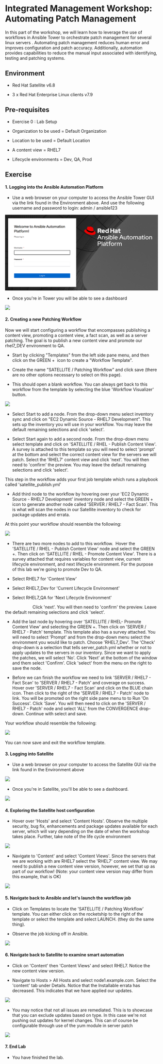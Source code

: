 Integrated Management Workshop: Automating Patch Management
===========================================================

In this part of the workshop, we will learn how to leverage the use of workflows in Ansible Tower to orchestrate patch management for several linux servers . Automating patch management reduces human error and improves configuration and patch accuracy. Additionally, automation provides capabilities to reduce the manual input associated with identifying, testing and patching systems. 

Environment
-----------

-   Red Hat Satellite v6.8

-   3 x Red Hat Enterprise Linux clients v7.9

Pre-requisites 
---------------

-   Exercise 0 : Lab Setup

-   Organization to be used = Default Organization

-   Location to be used = Default Location

-   A content view = RHEL7

-   Lifecycle environments = Dev, QA, Prod

Exercise
--------

#### 1\. Logging into the Ansible Automation Platform

-   Use a web browser on your computer to access the Ansible Tower GUI via the link found in the Environment above. And use the following username and password to login: admin / ansible123

![login screen](images/2-patching-aap2-login.png)

-   Once you're in Tower you will be able to see a dashboard

![](https://lh6.googleusercontent.com/eMeUqr6L3P_O-YjRDLfxJ5FSKze9wypgTW9gbotRkU1wjBrZ7O8NGAxZ86yvTsb6yuc8BeMqCGSy0RUeRSKyD7U2C1yHkp86kDTARExzcMz-7MgQGpJMnMp__iOYZi2hObQyPNUK)

#### 2\. Creating a new Patching Workflow

Now we will start configuring a workflow that encompasses publishing a content view, promoting a content view, a fact scan, as well as a server patching. The goal is to publish a new content view and promote our rhel7_DEV environment to QA.

-   Start by clicking "Templates" from the left side pane menu, and then click on the GREEN +  icon to create a "Workflow Template".

-   Create the name "SATELLITE / Patching Workflow" and click save (there are no other options necessary to select on this page).

-   This should open a blank workflow. You can always get back to this workflow from the template by selecting the blue 'Workflow Visualizer' button.

![](https://lh5.googleusercontent.com/9-aMtjHlxDWDbBuudPzmzk5GSOB1yfHE7BEHOQTmKZnam-bwDUmQEwVQ_wzYWYZEicuMS0TH7M2KmNkfJ0L9I8ZG9POVpmXBoaTkNhmw3AzDMJvDg4sIUFcTDUT92MNzoEl56QFF)

-   Select Start to add a node. From the drop-down menu select inventory sync and click on "EC2 Dynamic Source - RHEL7 Development". This sets up the inventory you will use in your workflow. You may leave the default remaining selections and click 'select'.

-   Select Start again to add a second node. From the drop-down menu select template and click on 'SATELLITE / RHEL - Publish Content View'. A survey is attached to this template so you will need to select 'prompt' at the bottom and select the correct content view for the servers we will patch. Select the 'RHEL7' content view and click 'next'. You will then need to 'confirm' the preview. You may leave the default remaining selections and click 'select'.

This step in the workflow adds your first job template which runs a playbook called 'satellite_publish.yml'

-   Add third node to the workflow by hovering over your 'EC2 Dynamic Source - RHEL7 Development' inventory node and select the GREEN + icon to generate another node called 'SERVER / RHEL7 - Fact Scan'. This is what will scan the nodes in our Satellite inventory to check for package updates and errata.

At this point your workflow should resemble the following:

![](https://lh5.googleusercontent.com/klMOgyLq2WU9n-HLfmGNK_6pfnzPdCvWmtHmkpA8wbLyovxA3yUd9secxvV7i-sRcpK15xKFJICKNPXCb7UUBPfR4snw3mm_9eIETcUbur2oUkzmQ54NVjL19LV8CnWPPG6dfd10)

-   There are two more nodes to add to this workflow.  Hover the 'SATELLITE / RHEL - Publish Content View' node and select the GREEN +. Then click on 'SATELLITE / RHEL - Promote Content View'. There is a survey attached that requires variables for content view, current lifecycle environment, and next lifecycle environment. For the purpose of this lab we're going to promote Dev to QA. 

-   Select RHEL7 for 'Content View'

-   Select RHEL7_Dev for 'Current Lifecycle Environment'

-   Select RHEL7_QA for 'Next Lifecycle Environment'

                       Click 'next'. You will then need to 'confirm' the preview. Leave the default remaining selections and click 'select'.

-   Add the last node by hovering over 'SATELLITE / RHEL- Promote Content View' and selecting the GREEN +. Then click on 'SERVER / RHEL7 - Patch' template. This template also has a survey attached. You will need to select 'Prompt' and from the drop-down menu select the environment you would like to patch. Choose 'RHEL7_Dev'. The 'Check' drop-down is a selection that tells server_patch.yml whether or not to apply updates to the servers in our inventory. Since we want to apply the patches, we will select 'No'. Click 'Next' at the bottom of the window and them select 'Confirm'. Click 'select' from the menu on the right to save the node.

-   Before we can finish the workflow we need to link 'SERVER / RHEL7 - Fact Scan' to 'SERVER / RHEL7 - Patch' and coverage on success. Hover over 'SERVER / RHEL7 - Fact Scan' and click on the BLUE chain icon. Then click to the right of the 'SERVER / RHEL7 - Patch' node to link. You will be promoted on the right side pane menu to to Run 'On Success'. Click 'Save'. You will then need to click on the 'SERVER / RHEL7 - Patch' node and select 'ALL' from the CONVERGENCE drop-down. Continue with select and save.

Your workflow should resemble the following:

![](https://lh5.googleusercontent.com/PWyCt58ONFccjZoh-SAZpaI88d5DoN5XCyY4wMKuihD8qJpoZSk9yPSz2UPBHcDvzan62QhSDVvh_5Uyz3i_ZLQIHrjUN4RPr0lHsNXy9napL6R8KOjwCeTuC5hW6idj_lKJZfhs)

You can now save and exit the workflow template.

#### 3\. Logging into Satellite 

-   Use a web browser on your computer to access the Satellite GUI via the link found in the Environment above

![](https://lh5.googleusercontent.com/7Bt_ynJlxhLW9GKz-OmDVSMrB2WJLg8q9ZcKu4p-JoKmY3U5GFrgZOoFlhROuN7EeRM2uBwxyuNMLn4qfHuvUk-p0eMiXPfhV73YsMRdHrgiS8yu_RUnfmntOTAbvXOWJfQfzOZc)

-   Once you're in Satellite, you'll be able to see a dashboard.

![](https://lh4.googleusercontent.com/haE5LMLOZpytAxs9Jk0AQRYRMeF5I-YRFIw-2oeS5H7jeMDFi5cNn6UHBc3z39w6CZrwNskZuIFCub6c4QPwPCBZS59NxTv18Ydt7M2iA8x1sch8g35h8E7686BUsXiVaDITcEC7)

#### 4\. Exploring the Satellite host configuration

-   Hover over 'Hosts' and select 'Content Hosts'. Observe the multiple security, bug fix, enhancements and package updates available for each server, which will vary depending on the date of when the workshop takes place. Further, take note of the life cycle environment 

![](https://lh4.googleusercontent.com/wj75VKDZGGS1BmRsrmPBNmGcCAmKA25h9nKy1FkYLc9sPPvH1ut8e_pIWdGc8q1X9HAraUEItgjC_7AU65Itb3A3HkuWRB4Zb4-RFIFo1Q8saDakD6m_8Wz5-I--VqkW_W7FaXsW)

-   Navigate to 'Content' and select 'Content Views'. Since the servers that we are working with are RHEL7 select the 'RHEL7' content view. We may need to publish a new content view version, however, we set that up as part of our workflow! (Note: your content view version may differ from this example, that is OK)

![](https://lh6.googleusercontent.com/T5Df-Qo6GcSaUapZoZ5hsr92KWFlEMWtRs4XmuiJQUAcAISsD27D7GqJ9nmM5wOZHFpNylkWNGRZZaGFHSlJEKlCKxBAQlULxdigYXUAVvfG_pUQumnElyIOfNBkDrn50N6m4VTh)

#### 5\. Navigate back to Ansible and let's launch the workflow job

-   Click on Templates to locate the 'SATELLITE / Patching Workflow' template. You can either click on the rocketship to the right of the template or select the template and select LAUNCH. (they do the same thing). 

-   Observe the job kicking off in Ansible. 

![](https://lh4.googleusercontent.com/zYbow9VVhN6NbKBG24TVuaEZZficvaRDYeluLqdA73LSo-VpTdW-iQosnYxb_HGZpuZDIrFlrpwdChXn-utl-Nk3LZbWBOHKqGDaeZwIsu2S5gNEFPFyGPwgieKNqhMGfoEE3duc)

#### 6\. Navigate back to Satellite to examine smart automation

-   Click on 'Content' then 'Content Views' and select RHEL7. Notice the new content view version.

-   Navigate to Hosts > All Hosts and select node1.example.com. Select the 'content' tab under Details. Notice that the Installable errata has decreased. This indicates that we have applied our updates.

![](https://lh5.googleusercontent.com/IUBqdqDxA_NyUeWD8eI1gpVqwvKOg4hePvjJ1kbR9aMBzjq-raodXeopzRLU90Unn6qsDJ2erV2CCQxCLPyJIPKeSaVTI7CvfpG1oLz2RUY0GIbpPMYd6Ed5PIfdjpwViLNQ1Xe9)

-   You may notice that not all issues are remediated. This is to showcase that you can exclude updates based on type. In this case we're not pushing out updates for kernel changes. This can of course be configurable through use of the yum module in server patch

![](https://lh6.googleusercontent.com/jf_aZVIk4hNCVKM4Nb49q_OLO18VAWPDcGtJVPaWr8mjosjbw7NjnrLm4r4Jbg2AmQlmCR3EuqKKEFM5LOFKhFspao_65_heKRAmgVkEKjgQhFUO2a6WREkztjpXSzqsLxS9gkoX)

#### 7\. End Lab

-   You have finished the lab.
